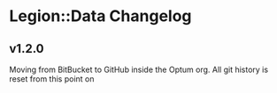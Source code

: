 # Legion::Data Changelog

## v1.2.0
Moving from BitBucket to GitHub inside the Optum org. All git history is reset from this point on
